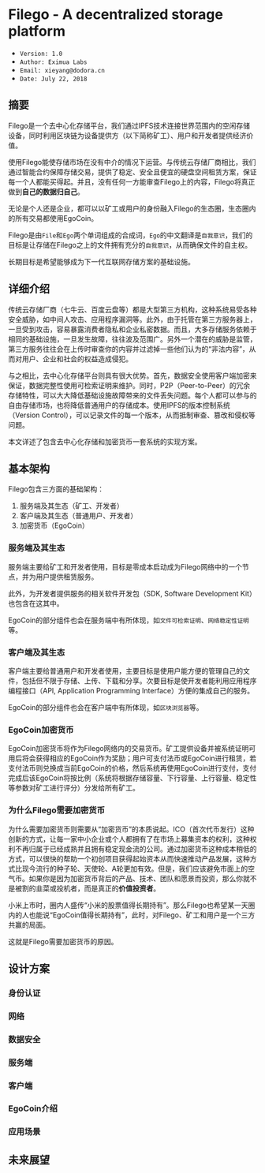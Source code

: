 # Filego - A decentralized storage platform

* ``Version: 1.0``
* ``Author: Eximua Labs``
* ``Email: xieyang@dodora.cn``
* ``Date: July 22, 2018``

## 摘要

Filego是一个去中心化存储平台，我们通过IPFS技术连接世界范围内的空闲存储设备，同时利用区块链为设备提供方（以下简称矿工）、用户和开发者提供经济价值。

使用Filego能使存储市场在没有中介的情况下运营。与传统云存储厂商相比，我们通过智能合约保障存储交易，提供了稳定、安全且便宜的硬盘空间租赁方案，保证每一个人都能买得起。并且，没有任何一方能审查Filego上的内容，Filego将真正做到**自己的数据归自己**。

无论是个人还是企业，都可以以矿工或用户的身份融入Filego的生态圈，生态圈内的所有交易都使用EgoCoin。

Filego是由``File``和``Ego``两个单词组成的合成词，``Ego``的中文翻译是``自我意识``，我们的目标是让存储在Filego之上的文件拥有充分的``自我意识``，从而确保文件的自主权。

长期目标是希望能够成为下一代互联网存储方案的基础设施。

## 详细介绍

传统云存储厂商（七牛云、百度云盘等）都是大型第三方机构，这种系统易受各种安全威胁，如中间人攻击、应用程序漏洞等。此外，由于托管在第三方服务器上，一旦受到攻击，容易暴露消费者隐私和企业私密数据。而且，大多存储服务依赖于相同的基础设施，一旦发生故障，往往波及范围广。另外一个潜在的威胁是监管，第三方服务往往会在上传时审查你的内容并过滤掉一些他们认为的“非法内容”，从而对用户、企业和社会的权益造成侵犯。

与之相比，去中心化存储平台则具有很大优势。首先，数据安全使用客户端加密来保证，数据完整性使用可检索证明来维护。同时，P2P（Peer-to-Peer）的冗余存储特性，可以大大降低基础设施故障带来的文件丢失问题。每个人都可以参与的自由存储市场，也将降低普通用户的存储成本。使用IPFS的版本控制系统（Version Control），可以记录文件的每一个版本，从而抵制审查、篡改和侵权等问题。

本文详述了包含去中心化存储和加密货币一套系统的实现方案。

## 基本架构

Filego包含三方面的基础架构：

1. 服务端及其生态（矿工、开发者）
2. 客户端及其生态（普通用户、开发者）
3. 加密货币（EgoCoin）

### 服务端及其生态

服务端主要给矿工和开发者使用，目标是零成本启动成为Filego网络中的一个节点，并为用户提供租赁服务。

此外，为开发者提供服务的相关软件开发包（SDK, Software Development Kit）也包含在这其中。

EgoCoin的部分组件也会在服务端中有所体现，如``文件可检索证明``、``网络稳定性证明``等。

### 客户端及其生态

客户端主要给普通用户和开发者使用，主要目标是使用户能方便的管理自己的文件，包括但不限于存储、上传、下载和分享。次要目标是使开发者能利用应用程序编程接口（API, Application Programming Interface）方便的集成自己的服务。

EgoCoin的部分组件也会在客户端中有所体现，如``区块浏览器``等。

### EgoCoin加密货币

EgoCoin加密货币将作为Filego网络内的交易货币。矿工提供设备并被系统证明可用后将会获得相应的EgoCoin作为奖励；用户可支付法币或EgoCoin进行租赁，若支付法币则兑换成当前EgoCoin的价格，然后系统再使用EgoCoin进行支付，支付完成后该EgoCoin将按比例（系统将根据存储容量、下行容量、上行容量、稳定性等参数对矿工进行评分）分发给所有矿工。

### 为什么Filego需要加密货币

为什么需要加密货币则需要从“加密货币”的本质说起。ICO（首次代币发行）这种创新的方式，让每一家中小企业或个人都拥有了在市场上募集资本的权利，这种权利不再归属于已经成熟并且拥有稳定现金流的公司。通过加密货币这种成本稍低的方式，可以很快的帮助一个初创项目获得起始资本从而快速推动产品发展，这种方式比现今流行的种子轮、天使轮、A轮更加有效。但是，我们应该避免市面上的空气币。如果你是因为加密货币背后的产品、技术、团队和愿景而投资，那么你就不是被割的韭菜或投机者，而是真正的**价值投资者**。

小米上市时，圈内人盛传“小米的股票值得长期持有”。那么Filego也希望某一天圈内的人也能说“EgoCoin值得长期持有”，此时，对Filego、矿工和用户是一个三方共赢的局面。

这就是Filego需要加密货币的原因。

## 设计方案

### 身份认证

### 网络

### 数据安全

### 服务端

### 客户端

### EgoCoin介绍

### 应用场景

## 未来展望
